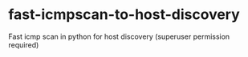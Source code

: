 # fast-icmpscan-to-host-discovery
Fast icmp scan in python for host  discovery (superuser permission required)
